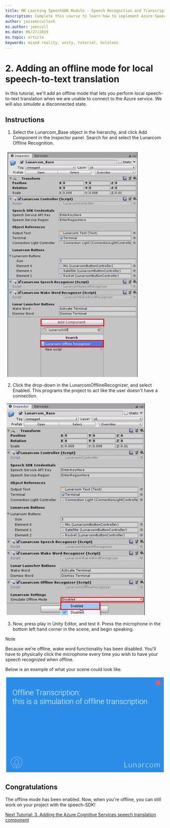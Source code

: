 ```yaml
---
title: MR Learning SpeechSDK Module - Speech Recognition and Transcription
description: Complete this course to learn how to implement Azure Speech SDK within a mixed reality application.
author: jessemcculloch
ms.author: jemccull
ms.date: 06/27/2019
ms.topic: article
keywords: mixed reality, unity, tutorial, hololens
---
```


# 2.	Adding an offline mode for local speech-to-text translation

In this tutorial, we'll add an offline mode that lets you perform local speech-to-text translation when we are unable to connect to the Azure service. We will also *simulate* a disconnected state.

## Instructions

1. Select the Lunarcom_Base object in the hierarchy, and click Add Component in the Inspector panel. Search for and select the Lunarcom Offline Recognition.

![Module4Chapter2step1im](images/module4chapter2step1im.PNG)

2. Click the drop-down in the LunarcomOfflineRecognizer, and select Enabled. This programs the project to act like the user doesn't have a connection. 

![Module4Chapter2step1im](images/module4chapter2step2im.PNG)

3. Now, press play in Unity Editor, and test it. Press the microphone in the bottom left hand corner in the scene, and begin speaking. 

> [!NOTE]
> Because we’re offline, wake word functionality has been disabled. You'll have to physically click the microphone every time you wish to have your speech recognized when offline. 

Below is an example of what your scene could look like.

![Module4Chapter2exampleim](images/module4chapter2exampleim.PNG)

## Congratulations

The offline mode has been enabled. Now, when you're offline, you can still work on your project with the speech-SDK! 


[Next Tutorial: 3.	Adding the Azure Cognitive Services speech translation component](mrlearning-speechSDK-ch3.md)

